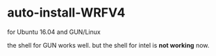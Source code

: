 # auto-install-WRFV4

for Ubuntu 16.04 and GUN/Linux

the shell for GUN works well.
but the shell for intel is **not working** now.
